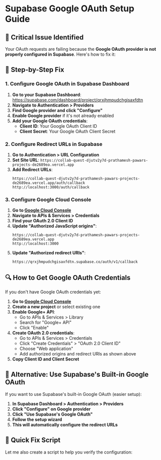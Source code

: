 # Supabase Google OAuth Setup Guide

## 🚨 Critical Issue Identified

Your OAuth requests are failing because the **Google OAuth provider is not properly configured in Supabase**. Here's how to fix it:

## 🔧 Step-by-Step Fix

### 1. Configure Google OAuth in Supabase Dashboard

1. **Go to your Supabase Dashboard**: https://supabase.com/dashboard/project/qrxjhmpudchgisaxfdtn
2. **Navigate to Authentication > Providers**
3. **Find Google provider and click "Configure"**
4. **Enable Google provider** if it's not already enabled
5. **Add your Google OAuth credentials**:
   - **Client ID**: Your Google OAuth Client ID
   - **Client Secret**: Your Google OAuth Client Secret

### 2. Configure Redirect URLs in Supabase

1. **Go to Authentication > URL Configuration**
2. **Set Site URL**: `https://collab-quest-djutv2y7d-prathamesh-pawars-projects-de2689ea.vercel.app`
3. **Add Redirect URLs**:
   ```
   https://collab-quest-djutv2y7d-prathamesh-pawars-projects-de2689ea.vercel.app/auth/callback
   http://localhost:3000/auth/callback
   ```

### 3. Configure Google Cloud Console

1. **Go to [Google Cloud Console](https://console.cloud.google.com/)**
2. **Navigate to APIs & Services > Credentials**
3. **Find your OAuth 2.0 Client ID**
4. **Update "Authorized JavaScript origins"**:
   ```
   https://collab-quest-djutv2y7d-prathamesh-pawars-projects-de2689ea.vercel.app
   http://localhost:3000
   ```
5. **Update "Authorized redirect URIs"**:
   ```
   https://qrxjhmpudchgisaxfdtn.supabase.co/auth/v1/callback
   ```

## 🔍 How to Get Google OAuth Credentials

If you don't have Google OAuth credentials yet:

1. **Go to [Google Cloud Console](https://console.cloud.google.com/)**
2. **Create a new project** or select existing one
3. **Enable Google+ API**:
   - Go to APIs & Services > Library
   - Search for "Google+ API"
   - Click "Enable"
4. **Create OAuth 2.0 credentials**:
   - Go to APIs & Services > Credentials
   - Click "Create Credentials" > "OAuth 2.0 Client ID"
   - Choose "Web application"
   - Add authorized origins and redirect URIs as shown above
5. **Copy Client ID and Client Secret**

## 🚀 Alternative: Use Supabase's Built-in Google OAuth

If you want to use Supabase's built-in Google OAuth (easier setup):

1. **In Supabase Dashboard > Authentication > Providers**
2. **Click "Configure" on Google provider**
3. **Click "Use Supabase's Google OAuth"**
4. **Follow the setup wizard**
5. **This will automatically configure the redirect URLs**

## 🔧 Quick Fix Script

Let me also create a script to help you verify the configuration:

